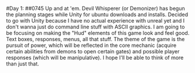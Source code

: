 #Day 1:
##0745
Up and at 'em. Devil Whisperer (or Demonizer) has begun the planning stages while Unity for ubuntu downloads and installs. Decided to go with Unity because I have no actual experience with unreal yet and I don't wanna just do command line stuff with ASCII graphics. I am going to be focusing on making the "Hud" elements of this game look and feel good. Text boxes, responses, menus, all that stuff. The theme of the game is the pursuit of power, which will be reflected in the core mechanic (acquire certain abilities from demons to open certain gates) and possible player responses (which will be manipulative). I hope I'll be able to think of more than just that.
